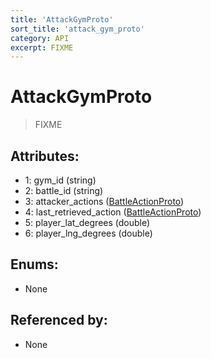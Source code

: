 ```yaml
---
title: 'AttackGymProto'
sort_title: 'attack_gym_proto'
category: API
excerpt: FIXME
---
```


# AttackGymProto

> FIXME

## Attributes:

- 1: gym_id (string)
- 2: battle_id (string)
- 3: attacker_actions ([BattleActionProto](../BattleActionProto/)) 
- 4: last_retrieved_action ([BattleActionProto](../BattleActionProto/))
- 5: player_lat_degrees (double)
- 6: player_lng_degrees (double)

## Enums:

- None

## Referenced by:

- None
